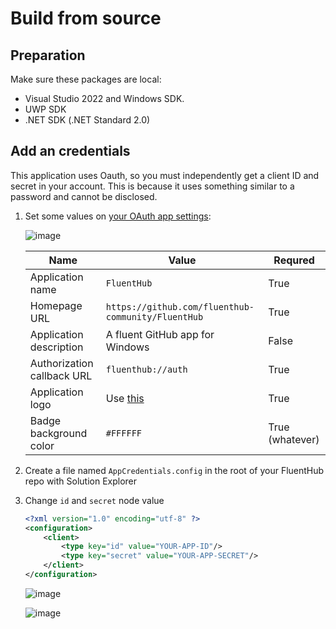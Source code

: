 # Build from source

## Preparation

Make sure these packages are local:

- Visual Studio 2022 and Windows SDK.
- UWP SDK
- .NET SDK (.NET Standard 2.0)

## Add an credentials

This application uses Oauth, so you must independently get a client ID and secret in your account. This is because it uses something similar to a password and cannot be disclosed.

 1.  Set some values on [your OAuth app settings](https://github.com/settings/developers):

		![image](https://user-images.githubusercontent.com/62196528/161755644-1de8e2ec-ddea-4b47-ae14-bc3c326a33f8.png)

		|Name|Value|Requred|
		|-|-|-|
		|Application name|`FluentHub`|True|
		|Homepage URL|`https://github.com/fluenthub-community/FluentHub`|True|
		|Application description|A fluent GitHub app for Windows|False|
		|Authorization callback URL|`fluenthub://auth`|True|
		|Application logo|Use [this](https://github.com/fluenthub-community/FluentHub/blob/main/src/FluentHub/Assets/AppTilesDev/StoreLogo.scale-400.png)|True|
		|Badge background color|`#FFFFFF`|True (whatever)|

 2.  Create a file named `AppCredentials.config` in the root of your FluentHub repo with Solution Explorer
 3.  Change `id` and `secret` node value

		```xml
		<?xml version="1.0" encoding="utf-8" ?>
		<configuration>
		    <client>
		        <type key="id" value="YOUR-APP-ID"/>
		        <type key="secret" value="YOUR-APP-SECRET"/>
		    </client>
		</configuration>
		```

		![image](https://user-images.githubusercontent.com/62196528/161758514-350c2d44-8ffc-402a-b67e-4ccc48c706df.png)

		![image](https://user-images.githubusercontent.com/62196528/161756202-8c269cc3-a955-402e-a40e-f143b6b36fc6.png)	
